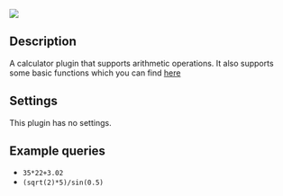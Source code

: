 ![](http://imgur.com/1U9lSEh.png)

## Description

A calculator plugin that supports arithmetic operations. It also supports some basic functions which you can find [here](https://github.com/FlorianRappl/Mages/blob/master/doc/functions.md)

## Settings

This plugin has no settings.

## Example queries

- `35*22+3.02`
- `(sqrt(2)*5)/sin(0.5)` 
